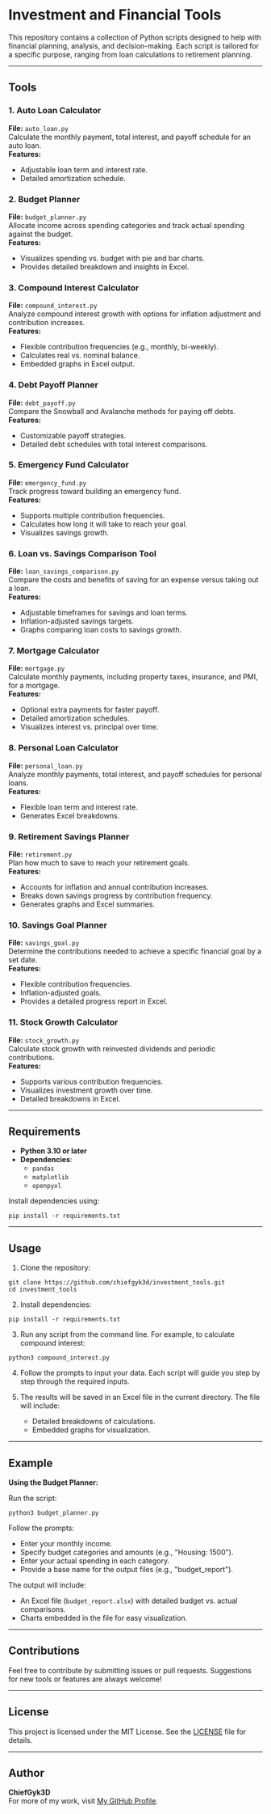 # Investment and Financial Tools

This repository contains a collection of Python scripts designed to help with financial planning, analysis, and decision-making. Each script is tailored for a specific purpose, ranging from loan calculations to retirement planning.

---

## Tools

### 1. **Auto Loan Calculator**  
**File:** `auto_loan.py`  
Calculate the monthly payment, total interest, and payoff schedule for an auto loan.  
**Features:**  
- Adjustable loan term and interest rate.  
- Detailed amortization schedule.

### 2. **Budget Planner**  
**File:** `budget_planner.py`  
Allocate income across spending categories and track actual spending against the budget.  
**Features:**  
- Visualizes spending vs. budget with pie and bar charts.  
- Provides detailed breakdown and insights in Excel.

### 3. **Compound Interest Calculator**  
**File:** `compound_interest.py`  
Analyze compound interest growth with options for inflation adjustment and contribution increases.  
**Features:**  
- Flexible contribution frequencies (e.g., monthly, bi-weekly).  
- Calculates real vs. nominal balance.  
- Embedded graphs in Excel output.

### 4. **Debt Payoff Planner**  
**File:** `debt_payoff.py`  
Compare the Snowball and Avalanche methods for paying off debts.  
**Features:**  
- Customizable payoff strategies.  
- Detailed debt schedules with total interest comparisons.

### 5. **Emergency Fund Calculator**  
**File:** `emergency_fund.py`  
Track progress toward building an emergency fund.  
**Features:**  
- Supports multiple contribution frequencies.  
- Calculates how long it will take to reach your goal.  
- Visualizes savings growth.

### 6. **Loan vs. Savings Comparison Tool**  
**File:** `loan_savings_comparison.py`  
Compare the costs and benefits of saving for an expense versus taking out a loan.  
**Features:**  
- Adjustable timeframes for savings and loan terms.  
- Inflation-adjusted savings targets.  
- Graphs comparing loan costs to savings growth.

### 7. **Mortgage Calculator**  
**File:** `mortgage.py`  
Calculate monthly payments, including property taxes, insurance, and PMI, for a mortgage.  
**Features:**  
- Optional extra payments for faster payoff.  
- Detailed amortization schedules.  
- Visualizes interest vs. principal over time.

### 8. **Personal Loan Calculator**  
**File:** `personal_loan.py`  
Analyze monthly payments, total interest, and payoff schedules for personal loans.  
**Features:**  
- Flexible loan term and interest rate.  
- Generates Excel breakdowns.

### 9. **Retirement Savings Planner**  
**File:** `retirement.py`  
Plan how much to save to reach your retirement goals.  
**Features:**  
- Accounts for inflation and annual contribution increases.  
- Breaks down savings progress by contribution frequency.  
- Generates graphs and Excel summaries.

### 10. **Savings Goal Planner**  
**File:** `savings_goal.py`  
Determine the contributions needed to achieve a specific financial goal by a set date.  
**Features:**  
- Flexible contribution frequencies.  
- Inflation-adjusted goals.  
- Provides a detailed progress report in Excel.

### 11. **Stock Growth Calculator**  
**File:** `stock_growth.py`  
Calculate stock growth with reinvested dividends and periodic contributions.  
**Features:**  
- Supports various contribution frequencies.  
- Visualizes investment growth over time.  
- Detailed breakdowns in Excel.

---

## Requirements

- **Python 3.10 or later**
- **Dependencies**:
  - `pandas`
  - `matplotlib`
  - `openpyxl`

Install dependencies using:
```
pip install -r requirements.txt
```

---

## Usage

1. Clone the repository:
```
git clone https://github.com/chiefgyk3d/investment_tools.git
cd investment_tools
```

2. Install dependencies:
```
pip install -r requirements.txt
```

3. Run any script from the command line. For example, to calculate compound interest:
```
python3 compound_interest.py
```

4. Follow the prompts to input your data. Each script will guide you step by step through the required inputs.

5. The results will be saved in an Excel file in the current directory. The file will include:
   - Detailed breakdowns of calculations.
   - Embedded graphs for visualization.

---

## Example

**Using the Budget Planner:**

Run the script:
```
python3 budget_planner.py
```

Follow the prompts:
- Enter your monthly income.
- Specify budget categories and amounts (e.g., "Housing: 1500").
- Enter your actual spending in each category.
- Provide a base name for the output files (e.g., "budget_report").

The output will include:
- An Excel file (`budget_report.xlsx`) with detailed budget vs. actual comparisons.
- Charts embedded in the file for easy visualization.

---

## Contributions

Feel free to contribute by submitting issues or pull requests. Suggestions for new tools or features are always welcome!

---

## License

This project is licensed under the MIT License. See the [LICENSE](LICENSE) file for details.

---

## Author

**ChiefGyk3D**  
For more of my work, visit [My GitHub Profile](https://github.com/chiefgyk3d).
